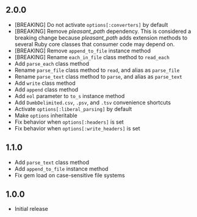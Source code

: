 ## 2.0.0

* [BREAKING] Do not activate `options[:converters]` by default
* [BREAKING] Remove *pleasant_path* dependency.  This is considered a
  breaking change because *pleasant_path* adds extension methods to
  several Ruby core classes that consumer code may depend on.
* [BREAKING] Remove `append_to_file` instance method
* [BREAKING] Rename `each_in_file` class method to `read_each`
* Add `parse_each` class method
* Rename `parse_file` class method to `read`, and alias as `parse_file`
* Rename `parse_text` class method to `parse`, and alias as `parse_text`
* Add `write` class method
* Add `append` class method
* Add `eol` parameter to `to_s` instance method
* Add `DumbDelimited.csv`, `.psv`, and `.tsv` convenience shortcuts
* Activate `options[:liberal_parsing]` by default
* Make `options` inheritable
* Fix behavior when `options[:headers]` is set
* Fix behavior when `options[:write_headers]` is set


## 1.1.0

* Add `parse_text` class method
* Add `append_to_file` instance method
* Fix gem load on case-sensitive file systems


## 1.0.0

* Initial release
